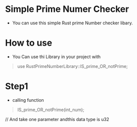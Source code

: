 # Simple Prime Numer Checker
* You can use this simple Rust prime Number checker libary.


# How to use
* You Can use thi Library in your project with

> use RustPrimeNumberLibrary::IS_prime_OR_notPrime;

# Step1 

* calling function 

> IS_prime_OR_notPrime(int_num);

// And take one parameter andthis data type is u32
